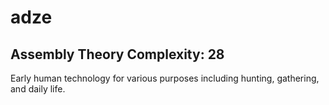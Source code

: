 # adze

## Assembly Theory Complexity: 28
Early human technology for various purposes including hunting, gathering, and daily life.
